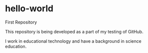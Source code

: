 # hello-world
First Repository

This repository is being developed as a part of my testing of GitHub.

I work in educational technology and have a background in science education.
